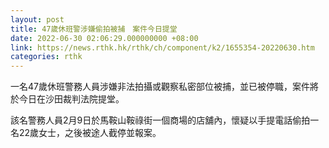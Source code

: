 ```yaml
---
layout: post
title: 47歲休班警涉嫌偷拍被捕　案件今日提堂
date: 2022-06-30 02:06:29.000000000 +08:00
link: https://news.rthk.hk/rthk/ch/component/k2/1655354-20220630.htm
categories: rthk
---
```


一名47歲休班警務人員涉嫌非法拍攝或觀察私密部位被捕，並已被停職，案件將於今日在沙田裁判法院提堂。

該名警務人員2月9日於馬鞍山鞍祿街一個商場的店舖內，懷疑以手提電話偷拍一名22歲女士，之後被途人截停並報案。
